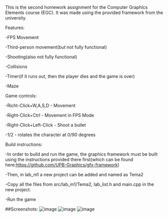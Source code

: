 This is the second homework assignment for the Computer Graphics Elements course (EGC).
It was made using the provided framework from the university.


Features: 

  -FPS Movement

  -Third-person movement(but not fully functional)

  -Shooting(also not fully functional)

  -Collisions

  -Timer(if it runs out, then the player dies and the game is over)

  -Maze

Game controls:

 -Richt-Click+W,A,S,D - Movement

 -Right-Click+Ctrl - Movement in FPS Mode

 -Right-Click+Left-Click - Shoot a bullet

 -1/2 - rotates the character at 0/90 degrees

Build instructions:

-In order to build and run the game, the graphics framework must be built using the instructions provided there first(which can be found here:https://github.com/UPB-Graphics/gfx-framework)

-Then, in lab_m1 a new project can be added and named as Tema2

-Copy all the files from src/lab_m1/Tema2, lab_list.h and main.cpp in the new project.

-Run the game

##Screenshots:
![image](https://user-images.githubusercontent.com/97887231/149769279-d73e7a99-2638-4c5b-89d9-a4d45214de11.png)
![image](https://user-images.githubusercontent.com/97887231/149769416-df1a95b4-9957-48fa-a2ea-b7cabfb9969f.png)
![image](https://user-images.githubusercontent.com/97887231/149769459-f62db196-6371-470d-ac43-ff2e37ed997a.png)
